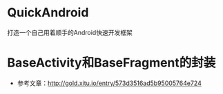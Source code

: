 # QuickAndroid
打造一个自己用着顺手的Android快速开发框架

# BaseActivity和BaseFragment的封装

* 参考文章：http://gold.xitu.io/entry/573d3516ad5b95005764e724